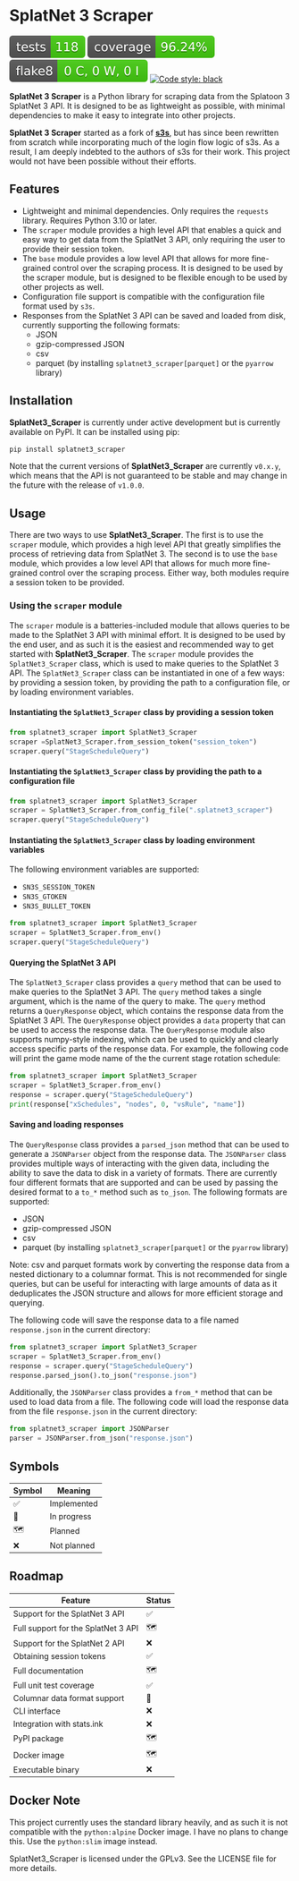 # SplatNet 3 Scraper

[![Tests Status](./reports/junit/tests-badge.svg?dummy=8484744)](https://htmlpreview.github.io/?https://github.com/cesaregarza/SplatNet3_Scraper/blob/main/reports/junit/report.html) ![Coverage Status](./reports/coverage/coverage-badge.svg?dummy=8484744) ![Flake8 Status](./reports/flake8/flake8-badge.svg?dummy=8484744) [![Code style: black](https://img.shields.io/badge/code%20style-black-000000.svg)](https://github.com/psf/black)

**SplatNet 3 Scraper** is a Python library for scraping data from the Splatoon 3 SplatNet 3 API. It is designed to be as lightweight as possible, with minimal dependencies to make it easy to integrate into other projects.

**SplatNet 3 Scraper** started as a fork of **[s3s](https://github.com/frozenpandaman/s3s)**, but has since been rewritten from scratch while incorporating much of the login flow logic of s3s. As a result, I am deeply indebted to the authors of s3s for their work. This project would not have been possible without their efforts.

## Features

* Lightweight and minimal dependencies. Only requires the `requests` library. Requires Python 3.10 or later.
* The `scraper` module provides a high level API that enables a quick and easy way to get data from the SplatNet 3 API, only requiring the user to provide their session token.
* The `base` module provides a low level API that allows for more fine-grained control over the scraping process. It is designed to be used by the scraper module, but is designed to be flexible enough to be used by other projects as well.
* Configuration file support is compatible with the configuration file format used by `s3s`.
* Responses from the SplatNet 3 API can be saved and loaded from disk, currently supporting the following formats:
  * JSON
  * gzip-compressed JSON
  * csv
  * parquet (by installing `splatnet3_scraper[parquet]` or the `pyarrow` library)

## Installation

**SplatNet3_Scraper** is currently under active development but is currently available on PyPI. It can be installed using pip:

```bash
pip install splatnet3_scraper
```

Note that the current versions of **SplatNet3_Scraper** are currently `v0.x.y`, which means that the API is not guaranteed to be stable and may change in the future with the release of `v1.0.0`.

## Usage

There are two ways to use **SplatNet3_Scraper**. The first is to use the `scraper` module, which provides a high level API that greatly simplifies the process of retrieving data from SplatNet 3. The second is to use the `base` module, which provides a low level API that allows for much more fine-grained control over the scraping process. Either way, both modules require a session token to be provided.

### Using the `scraper` module

The `scraper` module is a batteries-included module that allows queries to be made to the SplatNet 3 API with minimal effort. It is designed to be used by the end user, and as such it is the easiest and recommended way to get started with **SplatNet3_Scraper**. The `scraper` module provides the `SplatNet3_Scraper` class, which is used to make queries to the SplatNet 3 API. The `SplatNet3_Scraper` class can be instantiated in one of a few ways: by providing a session token, by providing the path to a configuration file, or by loading environment variables.

#### Instantiating the `SplatNet3_Scraper` class by providing a session token

```python
from splatnet3_scraper import SplatNet3_Scraper
scraper =SplatNet3_Scraper.from_session_token("session_token")
scraper.query("StageScheduleQuery")
```

#### Instantiating the `SplatNet3_Scraper` class by providing the path to a configuration file

```python
from splatnet3_scraper import SplatNet3_Scraper
scraper = SplatNet3_Scraper.from_config_file(".splatnet3_scraper")
scraper.query("StageScheduleQuery")
```

#### Instantiating the `SplatNet3_Scraper` class by loading environment variables

The following environment variables are supported:

* `SN3S_SESSION_TOKEN`
* `SN3S_GTOKEN`
* `SN3S_BULLET_TOKEN`

```python
from splatnet3_scraper import SplatNet3_Scraper
scraper = SplatNet3_Scraper.from_env()
scraper.query("StageScheduleQuery")
```

#### Querying the SplatNet 3 API

The `SplatNet3_Scraper` class provides a `query` method that can be used to make queries to the SplatNet 3 API. The `query` method takes a single argument, which is the name of the query to make. The `query` method returns a `QueryResponse` object, which contains the response data from the SplatNet 3 API. The `QueryResponse` object provides a `data` property that can be used to access the response data. The `QueryResponse` module also supports numpy-style indexing, which can be used to quickly and clearly access specific parts of the response data. For example, the following code will print the game mode name of the the current stage rotation schedule:

```python
from splatnet3_scraper import SplatNet3_Scraper
scraper = SplatNet3_Scraper.from_env()
response = scraper.query("StageScheduleQuery")
print(response["xSchedules", "nodes", 0, "vsRule", "name"])
```

#### Saving and loading responses

The `QueryResponse` class provides a `parsed_json` method that can be used to generate a `JSONParser` object from the response data. The `JSONParser` class provides multiple ways of interacting with the given data, including the ability to save the data to disk in a variety of formats. There are currently four different formats that are supported and can be used by passing the desired format to a `to_*` method such as `to_json`. The following formats are supported:

* JSON
* gzip-compressed JSON
* csv
* parquet (by installing `splatnet3_scraper[parquet]` or the `pyarrow` library)

Note: csv and parquet formats work by converting the response data from a nested dictionary to a columnar format. This is not recommended for single queries, but can be useful for interacting with large amounts of data as it deduplicates the JSON structure and allows for more efficient storage and querying.

The following code will save the response data to a file named `response.json` in the current directory:

```python
from splatnet3_scraper import SplatNet3_Scraper
scraper = SplatNet3_Scraper.from_env()
response = scraper.query("StageScheduleQuery")
response.parsed_json().to_json("response.json")
```

Additionally, the `JSONParser` class provides a `from_*` method that can be used to load data from a file. The following code will load the response data from the file `response.json` in the current directory:

```python
from splatnet3_scraper import JSONParser
parser = JSONParser.from_json("response.json")
```

## Symbols

| Symbol | Meaning |
| ------ | ------- |
| :white_check_mark: | Implemented |
| :construction: | In progress |
| :world_map: | Planned |
| :x: | Not planned |

## Roadmap

| Feature | Status |
| ------- | ------ |
| Support for the SplatNet 3 API | :white_check_mark: |
| Full support for the SplatNet 3 API | :world_map: |
| Support for the SplatNet 2 API | :x: |
| Obtaining session tokens | :white_check_mark: |
| Full documentation | :world_map: |
| Full unit test coverage | :white_check_mark: |
| Columnar data format support | :construction: |
| CLI interface | :x: |
| Integration with stats.ink | :x: |
| PyPI package | :world_map: |
| Docker image | :world_map: |
| Executable binary | :x: |

## Docker Note

This project currently uses the standard library heavily, and as such it is not compatible with the `python:alpine` Docker image. I have no plans to change this. Use the `python:slim` image instead.

SplatNet3_Scraper is licensed under the GPLv3. See the LICENSE file for more details.
